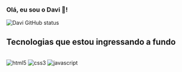 ### Olá, eu sou o Davi 👋!

![Davi GitHub status](https://github-readme-stats.vercel.app/api?username=davi-bernardojr&show_icons=true&theme=tokyonight)

## Tecnologias que estou ingressando a fundo 

<div style="display: inline-block;"><br/> 
  <img alt="html5" src="https://img.shields.io/badge/HTML5-E34F26?style=for-the-badge&logo=html5&logoColor=white" />
  <img alt="css3" src="https://img.shields.io/badge/CSS3-1572B6?style=for-the-badge&logo=css3&logoColor=white" />
  <img alt="javascript" src="https://img.shields.io/badge/JavaScript-323330?style=for-the-badge&logo=javascript&logoColor=F7DF1E" />
</div>
